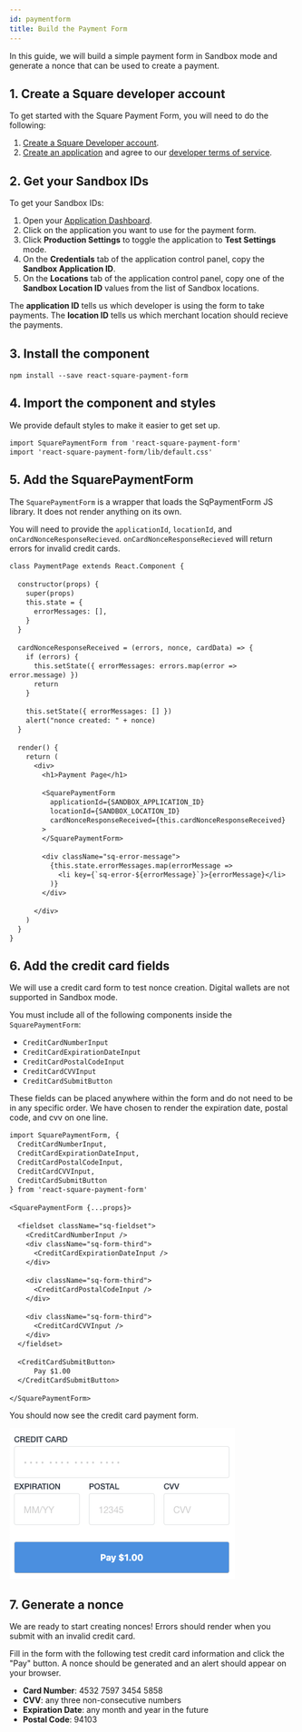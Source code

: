 ```yaml
---
id: paymentform
title: Build the Payment Form
---
```


In this guide, we will build a simple payment form in Sandbox mode and generate a nonce that can be used to create a payment.

## 1. Create a Square developer account

To get started with the Square Payment Form, you will need to do the following:

1. [Create a Square Developer account](https://connect.squareup.com/apps).
2. [Create an application](https://connect.squareup.com/apps/new) and agree to our [developer terms of service](https://squareup.com/us/en/legal/general/developers).

## 2. Get your Sandbox IDs

To get your Sandbox IDs:

1. Open your [Application Dashboard](https://connect.squareup.com/apps).
2. Click on the application you want to use for the payment form.
3. Click **Production Settings** to toggle the application to **Test Settings** mode. 
4. On the **Credentials** tab of the application control panel, copy the **Sandbox Application ID**.
5. On the **Locations** tab of the application control panel, copy one of the **Sandbox Location ID** values from the list of Sandbox locations.

The **application ID** tells us which developer is using the form to take payments. The **location ID** tells us which merchant location should recieve the payments.


## 3. Install the component

```
npm install --save react-square-payment-form
```

## 4. Import the component and styles

We provide default styles to make it easier to get set up.

```
import SquarePaymentForm from 'react-square-payment-form'
import 'react-square-payment-form/lib/default.css'
```

## 5. Add the SquarePaymentForm

The `SquarePaymentForm` is a wrapper that loads the SqPaymentForm JS library. It does not render anything on its own.

You will need to provide the `applicationId`, `locationId`, and `onCardNonceResponseRecieved`. `onCardNonceResponseRecieved` will return errors for invalid credit cards.

```
class PaymentPage extends React.Component {

  constructor(props) {
    super(props)
    this.state = {
      errorMessages: [],
    }
  }

  cardNonceResponseReceived = (errors, nonce, cardData) => {
    if (errors) {
      this.setState({ errorMessages: errors.map(error => error.message) })
      return
    }

    this.setState({ errorMessages: [] })
    alert("nonce created: " + nonce)
  }

  render() {
    return (
      <div>
        <h1>Payment Page</h1>

        <SquarePaymentForm
          applicationId={SANDBOX_APPLICATION_ID}
          locationId={SANDBOX_LOCATION_ID}
          cardNonceResponseReceived={this.cardNonceResponseReceived}
        >
        </SquarePaymentForm>

        <div className="sq-error-message">
          {this.state.errorMessages.map(errorMessage =>
            <li key={`sq-error-${errorMessage}`}>{errorMessage}</li>
          )}
        </div>

      </div>
    )
  }
}
```

## 6. Add the credit card fields

We will use a credit card form to test nonce creation. Digital wallets are not supported in Sandbox mode.

You must include all of the following components inside the `SquarePaymentForm`:
* `CreditCardNumberInput`
* `CreditCardExpirationDateInput`
* `CreditCardPostalCodeInput`
* `CreditCardCVVInput`
* `CreditCardSubmitButton`

These fields can be placed anywhere within the form and do not need to be in any specific order.
We have chosen to render the expiration date, postal code, and cvv on one line.

```
import SquarePaymentForm, {
  CreditCardNumberInput,
  CreditCardExpirationDateInput,
  CreditCardPostalCodeInput,
  CreditCardCVVInput,
  CreditCardSubmitButton
} from 'react-square-payment-form'

<SquarePaymentForm {...props}>

  <fieldset className="sq-fieldset">
    <CreditCardNumberInput />
    <div className="sq-form-third">
      <CreditCardExpirationDateInput />
    </div>

    <div className="sq-form-third">
      <CreditCardPostalCodeInput />
    </div>

    <div className="sq-form-third">
      <CreditCardCVVInput />
    </div>
  </fieldset>

  <CreditCardSubmitButton>
      Pay $1.00
  </CreditCardSubmitButton>

</SquarePaymentForm>
```

You should now see the credit card payment form.

![Credit Card Form](assets/credit-card-form.png)

## 7. Generate a nonce

We are ready to start creating nonces! Errors should render when you submit with an invalid credit card.

Fill in the form with the following test credit card information and click the "Pay" button. A nonce should be generated and an alert should appear on your browser.

* **Card Number**: 4532 7597 3454 5858
* **CVV**: any three non-consecutive numbers
* **Expiration Date**: any month and year in the future
* **Postal Code**: 94103
